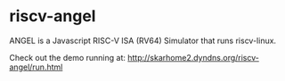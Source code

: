 riscv-angel
=====

ANGEL is a Javascript RISC-V ISA (RV64) Simulator that runs riscv-linux.

Check out the demo running at: http://skarhome2.dyndns.org/riscv-angel/run.html

